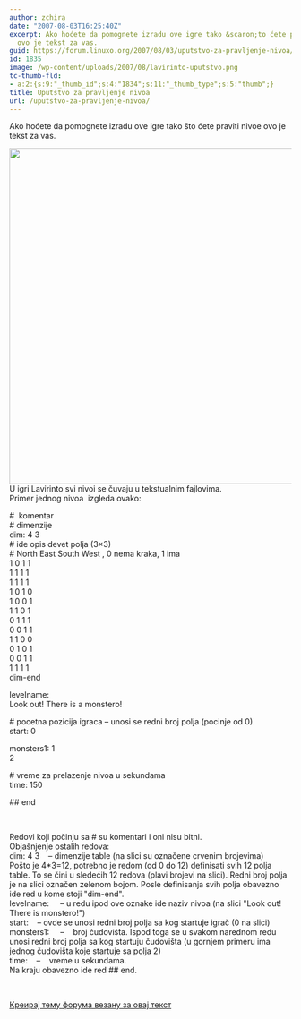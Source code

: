 ```yaml
---
author: zchira
date: "2007-08-03T16:25:40Z"
excerpt: Ako hoćete da pomognete izradu ove igre tako &scaron;to ćete praviti nivoe
  ovo je tekst za vas.
guid: https://forum.linuxo.org/2007/08/03/uputstvo-za-pravljenje-nivoa/
id: 1835
image: /wp-content/uploads/2007/08/lavirinto-uputstvo.png
tc-thumb-fld:
- a:2:{s:9:"_thumb_id";s:4:"1834";s:11:"_thumb_type";s:5:"thumb";}
title: Uputstvo za pravljenje nivoa
url: /uputstvo-za-pravljenje-nivoa/
---
```

Ako hoćete da pomognete izradu ove igre tako &scaron;to ćete praviti nivoe ovo je tekst za vas.<!--break-->

<img class=" alignleft size-full wp-image-1834" src="https://linuxo.org/wp-content/uploads/2007/08/lavirinto-uputstvo.png" align="left" alt="" width="800" height="600" srcset="https://linuxo.org/wp-content/uploads/2007/08/lavirinto-uputstvo.png 800w, https://linuxo.org/wp-content/uploads/2007/08/lavirinto-uputstvo-300x225.png 300w, https://linuxo.org/wp-content/uploads/2007/08/lavirinto-uputstvo-768x576.png 768w" sizes="(max-width: 800px) 100vw, 800px" /> 

U igri Lavirinto svi nivoi se čuvaju u tekstualnim fajlovima.  
Primer jednog nivoa&nbsp; izgleda ovako:

#&nbsp; komentar  
\# dimenzije  
dim: 4 3  
\# ide opis devet polja (3&#215;3)  
\# North East South West , 0 nema kraka, 1 ima  
1 0 1 1  
1 1 1 1  
1 1 1 1  
1 0 1 0  
1 0 0 1  
1 1 0 1  
0 1 1 1  
0 0 1 1  
1 1 0 0  
0 1 0 1  
0 0 1 1  
1 1 1 1  
dim-end

levelname:  
Look out! There is a monstero!

\# pocetna pozicija igraca &#8211; unosi se redni broj polja (pocinje od 0)  
start: 0

monsters1: 1  
2 

\# vreme za prelazenje nivoa u sekundama  
time: 150

\## end

&nbsp;

Redovi koji počinju sa # su komentari i oni nisu bitni.  
Obja&scaron;njenje ostalih redova:  
dim: 4 3&nbsp;&nbsp;&nbsp; &#8211; dimenzije table (na slici su označene crvenim brojevima)  
Po&scaron;to je 4*3=12, potrebno je redom (od 0 do 12) definisati svih 12 polja table. To se čini u sledećih 12 redova (plavi brojevi na slici). Redni broj polja je na slici označen zelenom bojom. Posle definisanja svih polja obavezno ide red u kome stoji "dim-end".  
levelname: &nbsp;&nbsp;&nbsp; &#8211; u redu ipod ove oznake ide naziv nivoa (na slici "Look out! There is monstero!")  
start: &nbsp;&nbsp; &#8211; ovde se unosi redni broj polja sa kog startuje igrač (0 na slici)  
monsters1: &nbsp;&nbsp;&nbsp; &#8211;&nbsp;&nbsp;&nbsp; broj čudovi&scaron;ta. Ispod toga se u svakom narednom redu unosi redni broj polja sa kog startuju čudovi&scaron;ta (u gornjem primeru ima jednog čudovi&scaron;ta koje startuje sa polja 2)  
time:&nbsp;&nbsp;&nbsp; &#8211;&nbsp;&nbsp;&nbsp; vreme u sekundama.  
Na kraju obavezno ide red ## end. 

&nbsp;

[Креирај тему форума везану за овај текст](https://linuxo.org/nova-tema-na-forumu/?se_pid=1835)